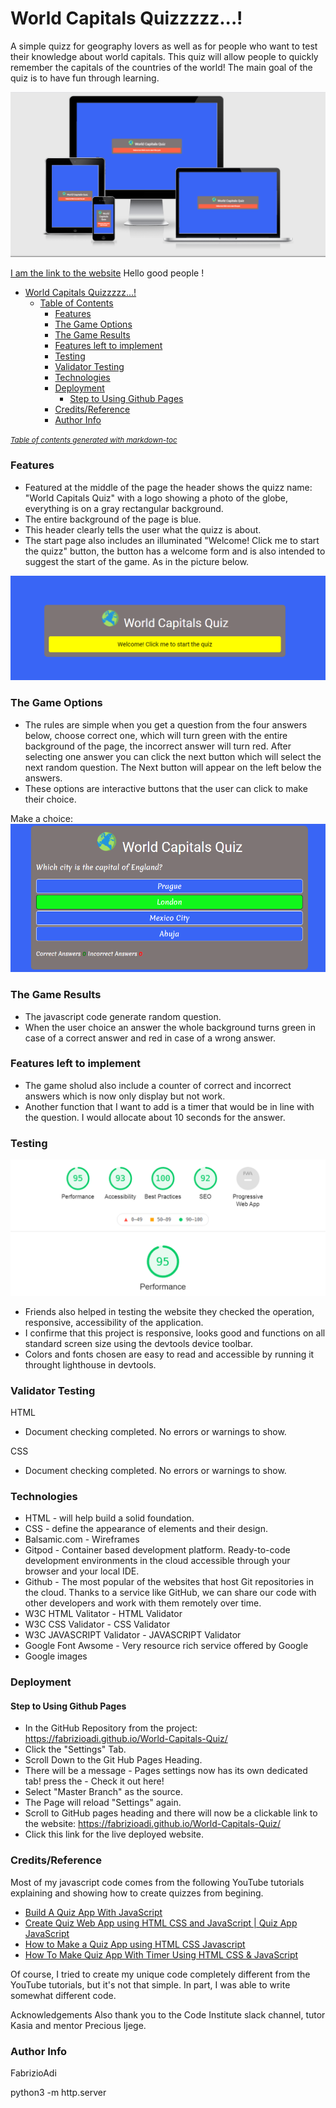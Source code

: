 # World Capitals Quizzzzz...!

A simple quizz for geography lovers as well as for people who want to test their knowledge about world capitals.
This quiz will allow people to quickly remember the capitals of the countries of the world!
The main goal of the quiz is to have fun through learning.

![](assets/images/Responsive.png)

 [I am the link to the website](https://fabrizioadi.github.io/World-Capitals-Quiz/) Hello good people !

- [World Capitals Quizzzzz...!](#world-capitals-quizzzzz-)
  * [Table of Contents](#table-of-contents)
    + [Features](#features)
    + [The Game Options](#the-game-options)
    + [The Game Results](#the-game-results)
    + [Features left to implement](#features-left-to-implement)
    + [Testing](#testing)
    + [Validator Testing](#validator-testing)
    + [Technologies](#technologies)
    + [Deployment](#deployment)
      - [Step to Using Github Pages](#step-to-using-github-pages)
    + [Credits/Reference](#credits-reference)
    + [Author Info](#author-info)

<small><i><a href='http://ecotrust-canada.github.io/markdown-toc/'>Table of contents generated with markdown-toc</a></i></small>

### Features

* Featured at the middle of the page the header shows the quizz name: "World Capitals Quiz" with a logo showing a photo of the globe, everything is on a gray rectangular background.
* The entire background of the page is blue.
* This header clearly tells the user what the quizz is about.
* The start page also includes an illuminated "Welcome! Click me to start the quizz" button, the button has a welcome form and is also intended to suggest the start of the game. As in the picture below.

![](assets/images/Start.png)

### The Game Options

* The rules are simple when you get a question from the four answers below, choose correct one, which will turn green with the entire background of the page, the incorrect answer will turn red. After selecting one answer you can click the next button which will select the next random question. The Next button will appear on the left below the answers.
* These options are interactive buttons that the user can click to make their choice.

Make a choice:
![](assets/images/Choice.png)

### The Game Results

* The javascript code generate random question.
* When the user choice an answer the whole background turns green in case of a correct answer and red in case of a wrong answer.

### Features left to implement

* The game sholud also include a counter of correct and incorrect answers which is now only display but not work.
* Another function that I want to add is a timer that would be in line with the question. I would allocate about 10 seconds for the answer.

### Testing

![](assets/images/Test.png)

* Friends also helped in testing the website they checked the operation, responsive, accessibility of the application.
* I confirme that this project is responsive, looks good and functions on all standard screen size using the devtools device toolbar.
* Colors and fonts chosen are easy to read and accessible by running it throught lighthouse in devtools. 

### Validator Testing

HTML
* Document checking completed. No errors or warnings to show.

CSS
* Document checking completed. No errors or warnings to show.

### Technologies
* HTML - will help build a solid foundation.
* CSS - define the appearance of elements and their design.
* Balsamic.com - Wireframes
* Gitpod - Container based development platform. Ready-to-code development environments in the cloud accessible through your browser and your local IDE.
* Github - The most popular of the websites that host Git repositories in the cloud. Thanks to a service like GitHub, we can share our code with other developers and work with them remotely over time.
* W3C HTML Valitator - HTML Validator
* W3C CSS Validator - CSS Validator
* W3C JAVASCRIPT Validator - JAVASCRIPT Validator
* Google Font Awsome - Very resource rich service offered by Google
* Google images

### Deployment
#### Step to Using Github Pages
* In the GitHub Repository from the project: https://fabrizioadi.github.io/World-Capitals-Quiz/
* Click the "Settings" Tab.
* Scroll Down to the Git Hub Pages Heading.
* There will be a message - Pages settings now has its own dedicated tab! press the - Check it out here!
* Select "Master Branch" as the source.
* The Page will reload "Settings" again.
* Scroll to GitHub pages heading and there will now be a clickable link to the website: https://fabrizioadi.github.io/World-Capitals-Quiz/
* Click this link for the live deployed website.

### Credits/Reference

Most of my javascript code comes from the following YouTube tutorials explaining and showing how to create quizzes from begining.

* [Build A Quiz App With JavaScript](https://www.youtube.com/watch?v=riDzcEQbX6k&t=690s)
* [Create Quiz Web App using HTML CSS and JavaScript | Quiz App JavaScript](https://www.youtube.com/watch?v=WHHYz8rZmDU)
* [How to Make a Quiz App using HTML CSS Javascript](https://www.youtube.com/watch?v=f4fB9Xg2JEY&t=2343s)
* [How To Make Quiz App With Timer Using HTML CSS & JavaScript](https://www.youtube.com/watch?v=3fbU4z7fPe4&t=979s)

Of course, I tried to create my unique code completely different from the YouTube tutorials, but it's not that simple. In part, I was able to write somewhat different code.

Acknowledgements
Also thank you to the Code Institute slack channel, tutor Kasia and mentor Precious Ijege.

### Author Info
FabrizioAdi





python3 -m http.server
